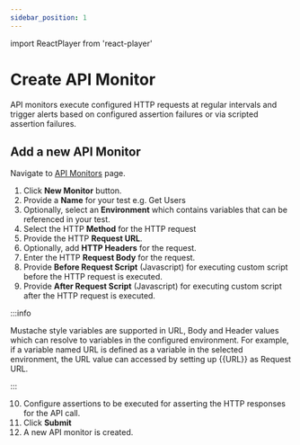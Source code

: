 ```yaml
---
sidebar_position: 1
---
```

import ReactPlayer from 'react-player'

# Create API Monitor

API monitors execute configured HTTP requests at regular intervals and trigger alerts based on configured assertion failures or via scripted assertion failures.


## Add a new API Monitor

Navigate to [API Monitors](https://app.devraven.io/app/apiMonitors) page.

1. Click **New Monitor** button.
2. Provide a **Name** for your test e.g. Get Users
3. Optionally, select an **Environment** which contains variables that can be referenced in your test.
4. Select the HTTP **Method** for the HTTP request
5. Provide the HTTP **Request URL**.
6. Optionally, add **HTTP Headers** for the request.
7. Enter the HTTP **Request Body** for the request.
8. Provide **Before Request Script** (Javascript) for executing custom script before the HTTP request is executed.
9. Provide **After Request Script** (Javascript) for executing custom script after the HTTP request is executed.

:::info

Mustache style variables are supported in URL, Body and Header values which can resolve to variables in the configured environment. For example, if a variable named URL is defined as a variable in the selected environment, the URL value can accessed by setting up {{URL}} as Request URL.

:::

10. Configure assertions to be executed for asserting the HTTP responses for the API call.
11. Click **Submit**
12. A new API monitor is created.

